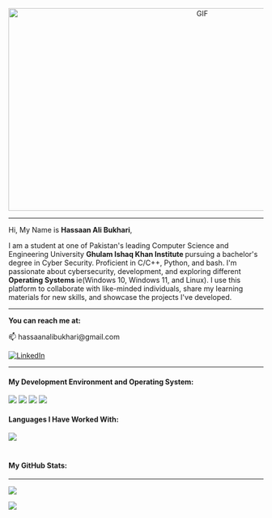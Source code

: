 <p align=center>
<img height="400" width ="750" alt="GIF" src="./cyber-attack-.gif" />
</p>


<hr>

Hi, My Name is <strong>Hassaan Ali Bukhari</strong>,


I am a student at one of Pakistan's leading Computer Science and Engineering University <strong> Ghulam Ishaq Khan Institute </strong> pursuing a bachelor's degree in Cyber Security. Proficient in C/C++, Python, and bash. I'm passionate about cybersecurity, development, and exploring different <strong> Operating Systems </strong> ie(Windows 10, Windows 11, and Linux). I use this platform to collaborate with like-minded individuals, share my learning materials for new skills, and showcase the projects I've developed.

<hr>

<strong> You can reach me at: </strong> 
<p> 📫 hassaanalibukhari@gmail.com </p>

   [![LinkedIn](https://img.shields.io/badge/LinkedIn-%230077B5.svg?logo=linkedin&logoColor=white)](https://linkedin.com/in/hassaan-ali-bukhari) 
<hr>

<h4> <strong>My Development Environment and Operating System:</strong> </h4>
<em>
<img src="https://img.shields.io/badge/VSCode-0078D4?style=for-the-badge&logo=visual%20studio%20code&logoColor=white" />
<img src="https://img.shields.io/badge/PyCharm-000000.svg?&style=for-the-badge&logo=PyCharm&logoColor=white" />
<img src="https://img.shields.io/badge/Ubuntu-E95420?style=for-the-badge&logo=ubuntu&logoColor=white" />
<img src="https://img.shields.io/badge/Windows-0078D6?style=for-the-badge&logo=windows&logoColor=white" /> </em>


<h4><strong> Languages I Have Worked With:</strong> </h4>


![](https://github-readme-stats.vercel.app/api/top-langs/?username=B3TA-BLOCKER&theme=jolly&hide_border=false&include_all_commits=false&count_private=false&layout=compact)



 # <h4> <strong>**My GitHub Stats:** </h4>
<hr>

 
![](https://github-readme-stats.vercel.app/api?username=B3TA-BLOCKER&theme=jolly&hide_border=false&include_all_commits=false&count_private=false)


   ![](https://github-readme-streak-stats.herokuapp.com/?user=B3TA-BLOCKER&theme=jolly&hide_border=false)<br/>

</hr>
